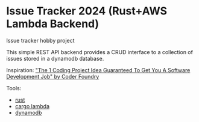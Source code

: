 # Issue Tracker 2024 (Rust+AWS Lambda Backend)

Issue tracker hobby project

This simple REST API backend provides a CRUD interface to a collection of issues stored in a dynamodb database.

Inspiration: ["The 1 Coding Project Idea Guaranteed To Get You A Software Development Job" by Coder Foundry](https://youtu.be/oC483DTjRXU?si=_rf_gDkZ8Z2SlEva)

Tools:

- [rust](https://www.rust-lang.org/)
- [cargo lambda](https://www.cargo-lambda.info/)
- [dynamodb](https://docs.aws.amazon.com/amazondynamodb/latest/developerguide/Introduction.html)
